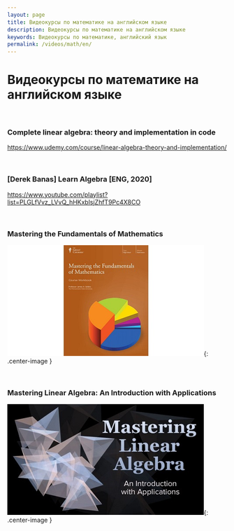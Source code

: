 ```yaml
---
layout: page
title: Видеокурсы по математике на английском языке
description: Видеокурсы по математике на английском языке
keywords: Видеокурсы по математике, английский язык
permalink: /videos/math/en/
---
```


# Видеокурсы по математике на английском языке

<br/>

### Complete linear algebra: theory and implementation in code

https://www.udemy.com/course/linear-algebra-theory-and-implementation/

<br/>

### [Derek Banas] Learn Algebra [ENG, 2020]

https://www.youtube.com/playlist?list=PLGLfVvz_LVvQ_hHKxblsjZhfT9Pc4X8CO

<br/>

### Mastering the Fundamentals of Mathematics

![Mastering the Fundamentals of Mathematics](/img/videos/mastering-fundamentals-mathematics-video.jpg 'Mastering the Fundamentals of Mathematics'){: .center-image }

<br/>

### Mastering Linear Algebra: An Introduction with Applications

![Mastering Linear Algebra](/img/videos/mastering-linear-algebra-introduction-apps.jpg 'Mastering Linear Algebra'){: .center-image }
